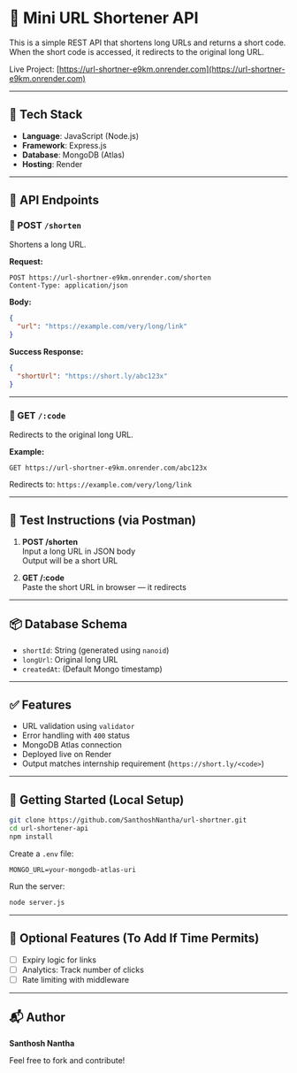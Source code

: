 # 🚀 Mini URL Shortener API

This is a simple REST API that shortens long URLs and returns a short code. When the short code is accessed, it redirects to the original long URL.

Live Project: [https://url-shortner-e9km.onrender.com](https://url-shortner-e9km.onrender.com)

---

## 🧰 Tech Stack

- **Language**: JavaScript (Node.js)
- **Framework**: Express.js
- **Database**: MongoDB (Atlas)
- **Hosting**: Render

---

## 📌 API Endpoints

### 🔹 POST `/shorten`
Shortens a long URL.

**Request:**
```
POST https://url-shortner-e9km.onrender.com/shorten
Content-Type: application/json
```

**Body:**
```json
{
  "url": "https://example.com/very/long/link"
}
```

**Success Response:**
```json
{
  "shortUrl": "https://short.ly/abc123x"
}
```

---

### 🔹 GET `/:code`
Redirects to the original long URL.

**Example:**
```
GET https://url-shortner-e9km.onrender.com/abc123x
```
Redirects to: `https://example.com/very/long/link`

---

## 🧪 Test Instructions (via Postman)

1. **POST /shorten**  
   Input a long URL in JSON body  
   Output will be a short URL

2. **GET /:code**  
   Paste the short URL in browser — it redirects

---

## 📦 Database Schema

- `shortId`: String (generated using `nanoid`)
- `longUrl`: Original long URL
- `createdAt`: (Default Mongo timestamp)

---

## ✅ Features

- URL validation using `validator`
- Error handling with `400` status
- MongoDB Atlas connection
- Deployed live on Render
- Output matches internship requirement (`https://short.ly/<code>`)

---

## 🚀 Getting Started (Local Setup)

```bash
git clone https://github.com/SanthoshNantha/url-shortner.git
cd url-shortener-api
npm install
```

Create a `.env` file:

```
MONGO_URL=your-mongodb-atlas-uri
```

Run the server:

```bash
node server.js
```

---

## 📄 Optional Features (To Add If Time Permits)

- [ ] Expiry logic for links
- [ ] Analytics: Track number of clicks
- [ ] Rate limiting with middleware

---

## 📬 Author

**Santhosh Nantha**

Feel free to fork and contribute!